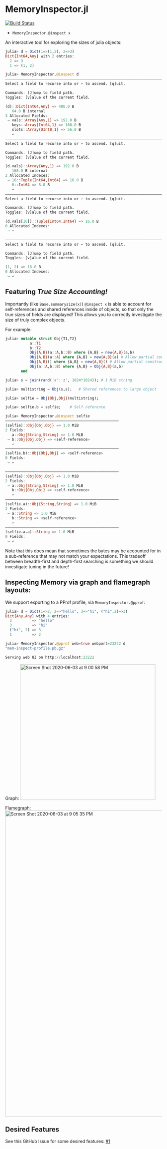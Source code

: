 # MemoryInspector.jl

[![Build Status](https://travis-ci.com/nhdaly/MemoryInspector.jl.svg?branch=master)](https://travis-ci.com/nhdaly/MemoryInspector.jl)

- `MemoryInspector.@inspect x`

An interactive tool for exploring the sizes of julia objects:
```julia
julia> d = Dict(1=>(1,2), 2=>3)
Dict{Int64,Any} with 2 entries:
  2 => 3
  1 => (1, 2)

julia> MemoryInspector.@inspect d
—————————————————————————————————————————————————————————————————————————————————————————————————————————
Select a field to recurse into or ↩ to ascend. [q]uit.

Commands: [J]ump to field path.
Toggles: [v]alue of the current field.

(d)::Dict{Int64,Any} => 480.0 B
   64.0 B internal
3 Allocated Fields:
 → vals::Array{Any,1} => 192.0 B
   keys::Array{Int64,1} => 168.0 B
   slots::Array{UInt8,1} => 56.0 B
   ↩
—————————————————————————————————————————————————————————————————————————————————————————————————————————
Select a field to recurse into or ↩ to ascend. [q]uit.

Commands: [J]ump to field path.
Toggles: [v]alue of the current field.

(d.vals)::Array{Any,1} => 192.0 B
   168.0 B internal
2 Allocated Indexes:
 → 16::Tuple{Int64,Int64} => 16.0 B
   6::Int64 => 8.0 B
   ↩
—————————————————————————————————————————————————————————————————————————————————————————————————————————
Select a field to recurse into or ↩ to ascend. [q]uit.

Commands: [J]ump to field path.
Toggles: [v]alue of the current field.

(d.vals[16])::Tuple{Int64,Int64} => 16.0 B
0 Allocated Indexes:
 → ↩

—————————————————————————————————————————————————————————————————————————————————————————————————————————
Select a field to recurse into or ↩ to ascend. [q]uit.

Commands: [J]ump to field path.
Toggles: [v]alue of the current field.

(1, 2) => 16.0 B
0 Allocated Indexes:
 → ↩

```

## Featuring *True Size Accounting!*
Importantly (like `Base.summarysize(x)`) `@inspect x` is able to account for self-references
and shared references inside of objects, so that only the true sizes of fields are
displayed! This allows you to correctly investigate the size of truly complex objects.

For example:
```julia
julia> mutable struct Obj{T1,T2}
           a::T1
           b::T2
           Obj{A,B}(a::A,b::B) where {A,B} = new{A,B}(a,b)
           Obj{A,B}(a::A) where {A,B} = new{A,B}(a) # Allow partial construction
           Obj{A,B}() where {A,B} = new{A,B}() # Allow partial construction
           Obj(a::A,b::B) where {A,B} = Obj{A,B}(a,b)
       end

julia> s = join(rand('a':'z', 1024*1024)); # 1 MiB string

julia> multistring = Obj(s,s);   # Shared references to large object

julia> selfie = Obj{Obj,Obj}(multistring);

julia> selfie.b = selfie;    # Self-reference

julia> MemoryInspector.@inspect selfie
———————————————————————————————————————————————————
(selfie)::Obj{Obj,Obj} => 1.0 MiB
2 Fields:
   a::Obj{String,String} => 1.0 MiB
 → b::Obj{Obj,Obj} => <self-reference>
   ↩
———————————————————————————————————————————————————
(selfie.b)::Obj{Obj,Obj} => <self-reference>
0 Fields:
 → ↩

———————————————————————————————————————————————————
(selfie)::Obj{Obj,Obj} => 1.0 MiB
2 Fields:
 → a::Obj{String,String} => 1.0 MiB
   b::Obj{Obj,Obj} => <self-reference>
   ↩
———————————————————————————————————————————————————
(selfie.a)::Obj{String,String} => 1.0 MiB
2 Fields:
 → a::String => 1.0 MiB
   b::String => <self-reference>
   ↩
———————————————————————————————————————————————————
(selfie.a.a)::String => 1.0 MiB
0 Fields:
 → ↩
```

Note that this does mean that sometimes the bytes may be accounted for in a sub-reference
that may not match your expectations. This tradeoff between breadth-first and depth-first
searching is something we should investigate tuning in the future!

## Inspecting Memory via graph and flamegraph layouts:

We support exporting to a PProf profile, via `MemoryInspector.@pprof`:

```julia
julia> d = Dict(1=>2, 2=>"hello", 3=>"hi", ("hi",2)=>3)
Dict{Any,Any} with 4 entries:
  2         => "hello"
  3         => "hi"
  ("hi", 2) => 3
  1         => 2

julia> MemoryInspector.@pprof web=true webport=23222 d
"mem-inspect-profile.pb.gz"

Serving web UI on http://localhost:23222
```
Graph:
<img width="435" alt="Screen Shot 2020-06-03 at 9 00 58 PM" src="https://user-images.githubusercontent.com/1582097/83703382-70f9dc80-a5dd-11ea-978a-b6f962bab4ed.png">

Flamegraph:
<img width="980" alt="Screen Shot 2020-06-03 at 9 05 35 PM" src="https://user-images.githubusercontent.com/1582097/83703573-01d0b800-a5de-11ea-8e8b-dcddc479b4da.png">



## Desired Features
See this GitHub Issue for some desired features: [#1](https://github.com/NHDaly/MemoryInspector.jl/issues/1)
